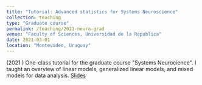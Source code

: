 ```yaml
---
title: "Tutorial: Advanced statistics for Systems Neuroscience"
collection: teaching
type: "Graduate course"
permalink: /teaching/2021-neuro-grad
venue: "Faculty of Sciences, Universidad de la Republica"
date: 2021-03-01
location: "Montevideo, Uruguay"
---
```


(2021 ) One-class tutorial for the graduate course "Systems Neurocience".
I taught an overview of linear models, generalized linear models, and
mixed models for data analysis.
[Slides](/files/teaching/other_lectures/Tutorial_estadistica_neuro_posgrado.pdf)


